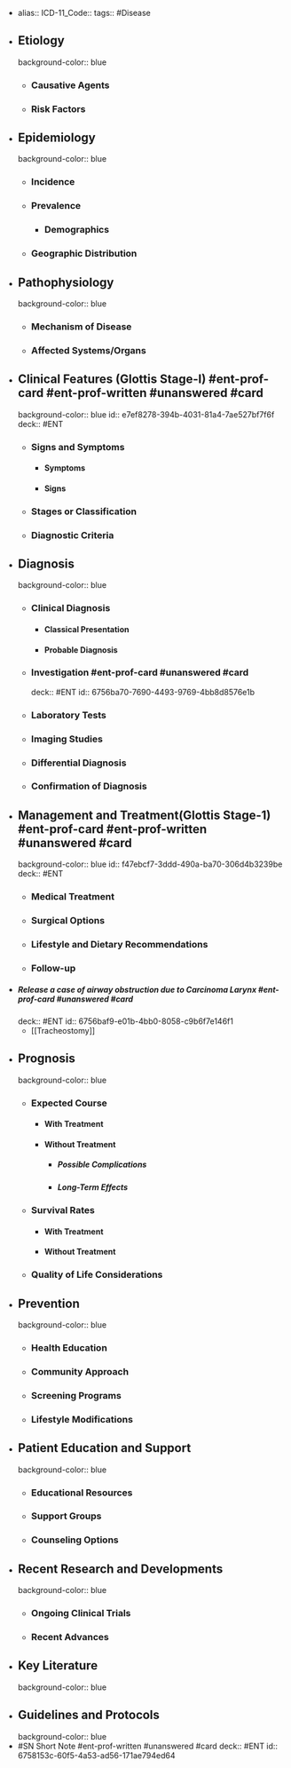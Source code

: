 - alias::
  ICD-11_Code::
  tags:: #Disease
- ## Etiology
  background-color:: blue
  - ### Causative Agents
  - ### Risk Factors
- ## Epidemiology
  background-color:: blue
  - ### Incidence
  - ### Prevalence
    - ### Demographics
  - ### Geographic Distribution
- ## Pathophysiology
  background-color:: blue
  - ### Mechanism of Disease
  - ### Affected Systems/Organs
- ## Clinical Features (Glottis Stage-I) #ent-prof-card #ent-prof-written #unanswered #card
  background-color:: blue
  id:: e7ef8278-394b-4031-81a4-7ae527bf7f6f
  deck:: #ENT
  - ### Signs and Symptoms
    - #### Symptoms
    - #### Signs
  - ### Stages or Classification
  - ### Diagnostic Criteria
- ## Diagnosis
  background-color:: blue
  - ### Clinical Diagnosis
    - #### Classical Presentation
    - #### Probable Diagnosis
  - ### Investigation #ent-prof-card #unanswered #card
    deck:: #ENT
    id:: 6756ba70-7690-4493-9769-4bb8d8576e1b
  - ### Laboratory Tests
  - ### Imaging Studies
  - ### Differential Diagnosis
  - ### Confirmation of Diagnosis
- ## Management and Treatment(Glottis Stage-1) #ent-prof-card #ent-prof-written #unanswered #card
  background-color:: blue
  id:: f47ebcf7-3ddd-490a-ba70-306d4b3239be
  deck:: #ENT
  - ### Medical Treatment
  - ### Surgical Options
  - ### Lifestyle and Dietary Recommendations
  - ### Follow-up
- ##### Release a case of airway obstruction due to Carcinoma Larynx #ent-prof-card #unanswered #card
  deck:: #ENT
  id:: 6756baf9-e01b-4bb0-8058-c9b6f7e146f1
  - [[Tracheostomy]]
- ## Prognosis
  background-color:: blue
  - ### Expected Course
    - #### With Treatment
    - #### Without Treatment
      - ##### Possible Complications
      - ##### Long-Term Effects
  - ### Survival Rates
    - #### With Treatment
    - #### Without Treatment
  - ### Quality of Life Considerations
- ## Prevention
  background-color:: blue
  - ### Health Education
  - ### Community Approach
  - ### Screening Programs
  - ### Lifestyle Modifications
- ## Patient Education and Support
  background-color:: blue
  - ### Educational Resources
  - ### Support Groups
  - ### Counseling Options
- ## Recent Research and Developments
  background-color:: blue
  - ### Ongoing Clinical Trials
  - ### Recent Advances
- ## Key Literature
  background-color:: blue
- ## Guidelines and Protocols
  background-color:: blue
- #SN Short Note #ent-prof-written #unanswered #card
  deck:: #ENT
  id:: 6758153c-60f5-4a53-ad56-171ae794ed64
